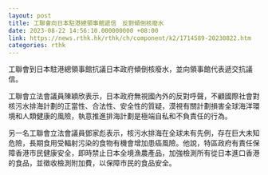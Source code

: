 ```yaml
---
layout: post
title: 工聯會向日本駐港總領事館遞信　反對傾倒核廢水
date: 2023-08-22 14:56:10.000000000 +08:00
link: https://news.rthk.hk/rthk/ch/component/k2/1714589-20230822.htm
categories: rthk
---
```


工聯會到日本駐港總領事館抗議日本政府傾倒核廢水，並向領事館代表遞交抗議信。

​工聯會立法會議員陳穎欣表示，日本政府無視國內外的反對呼聲，不顧國際社會對核污水排海計劃的正當性、合法性、安全性的質疑，漠視有關計劃損害全球海洋環境和人類健康的風險，執意推進排海計劃是極端自私和不負責任的行為。

另一名工聯會立法會議員鄧家彪表示，核污水排海在全球未有先例，存在巨大未知危險，長期食用受輻射污染的食物有機會增加患癌風險。他說，特區政府有責任保障香港市民健康安全，即時禁止日本全境漁農產品，加強檢測所有從日本進口香港的食品，並徵收檢測附加費，以保障市民的食品安全。

